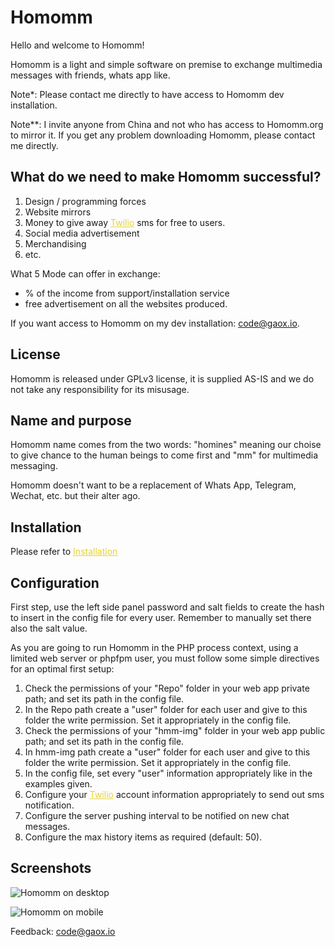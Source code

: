 # Homomm

Hello and welcome to Homomm!   
	   
Homomm is a light and simple software on premise to exchange multimedia messages with friends, whats app like.  

Note*: Please contact me directly to have access to Homomm dev installation.  
  
Note**: I invite anyone from China and not who has access to Homomm.org to mirror it. If you get any problem downloading Homomm, please contact me directly.  
  
## What do we need to make Homomm successful?
<ol>
<li>Design / programming forces</li>  
<li>Website mirrors</li>   
<li>Money to give away <a href="http://twilio.com" style="color:#e6d236;"o>Twilio</a> sms for free to users.</li>  
<li>Social media advertisement</li>  
<li>Merchandising</li>  
<li>etc.</li>  
</ol>
	
What 5 Mode can offer in exchange:  
- % of the income from support/installation service  
- free advertisement on all the websites produced.  

If you want access to Homomm on my dev installation: code@gaox.io.

## License
 
Homomm is released under GPLv3 license, it is supplied AS-IS and we do not take any responsibility for its misusage.  
	
## Name and purpose   
   
Homomm name comes from the two words: "homines" meaning our choise to give chance to the human beings to come first and "mm" for multimedia messaging.  
     
Homomm doesn't want to be a replacement of Whats App, Telegram, Wechat, etc. but their alter ago.   

## Installation

Please refer to <a href="INSTALLATION.md" style="color:#e6d236;">Installation</a>

## Configuration  
    
First step, use the left side panel password and salt fields to create the hash to insert in the config file for every user. Remember to manually set there also the salt value.   

As you are going to run Homomm in the PHP process context, using a limited web server or phpfpm user, you must follow some simple directives for an optimal first setup:  

<ol>
<li>Check the permissions of your "Repo" folder in your web app private path; and set its path in the config file.</li>
<li>In the Repo path create a "user" folder for each user and give to this folder the write permission. Set it appropriately in the config file.</li>
<li>Check the permissions of your "hmm-img" folder in your web app public path; and set its path in the config file.</li>  
<li>In hmm-img path create a "user" folder for each user and give to this folder the write permission. Set it appropriately in the config file.</li>  	
<li>In the config file, set every "user" information appropriately like in the examples given.</li>
<li>Configure your <a href="http://twilio.com" style="color:#e6d236;">Twilio</a> account information appropriately to send out sms notification.</li>	      
<li>Configure the server pushing interval to be notified on new chat messages.</li>
<li>Configure the max history items as required (default: 50).</li>	      
</ol>	
     
## Screenshots
	   
 ![Homomm on desktop](/Public/static/res/screenshot1.png)   
     
 ![Homomm on mobile](/Public/static/res/screenshot2.png)


Feedback: <a href="mailto:code@gaox.io" style="color:#e6d236;">code@gaox.io</a>


